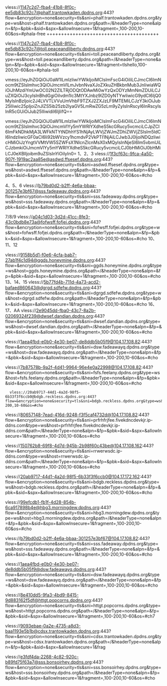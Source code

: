 
vless://1147c2d7-fba4-41b8-8f0c-ee5db83c92c7@phalf.trantowkaden.dpdns.org:443?flow=&encryption=none&security=tls&sni=phalf.trantowkaden.dpdns.org&type=ws&host=phalf.trantowkaden.dpdns.org&path=/&headerType=none&alpn=&fp=&pbk=&sid=&spx=&allowInsecure=1&fragment=,100-200,10-60&os=#phala-free 
+++++++++++++++++++++++++++++++++++++++


vless://1147c2d7-fba4-41b8-8f0c-ee5db83c92c7@toll.peaceandliberty.dpdns.org:443?flow=&encryption=none&security=tls&sni=toll.peaceandliberty.dpdns.org&type=ws&host=toll.peaceandliberty.dpdns.org&path=/&headerType=none&alpn=&fp=&pbk=&sid=&spx=&allowInsecure=1&fragment=tlshello,100-200,10-60&os=#phala-toll 

vmess://eyJhZGQiOiJ0aW1lLmlzIiwiYWlkIjoiMCIsImFscG4iOiIiLCJmcCI6ImNocm9tZSIsImhvc3QiOiJmcmVlLmJvbnNvaXJoZXkuZHBkbnMub3JnIiwiaWQiOiJhMzdiYmUwOC02N2ZlLTRjODQtODAwMi0wYzQxODYzMmNmZDUiLCJuZXQiOiJ3cyIsInBhdGgiOiIvdm1lc3MtYXJnbz9lZD0yNTYwIiwicG9ydCI6IjQ0MyIsInBzIjoic2J4LVVTLVVuUmVhbF9TZXJ2ZXJzLF9MTEMiLCJzY3kiOiJub25lIiwic25pIjoiZnJlZS5ib25zb2lyaGV5LmRwZG5zLm9yZyIsInRscyI6InRscyIsInR5cGUiOiJub25lIiwidiI6IjIifQ==

vmess://eyJhZGQiOiJ0aW1lLmlzIiwiYWlkIjoiMCIsImFscG4iOiIiLCJmcCI6ImNocm9tZSIsImhvc3QiOiJmcmVlYy5mYWRlYXdheS5kcGRucy5vcmciLCJpZCI6ImFkNDhkMjA3LWFkNTYtNDhhYS1hNjAyLWVjZWJmZDhiZWVjZSIsIm5ldCI6IndzIiwicGF0aCI6Ii92bWVzcy1hcmdvP2VkPTI1NjAiLCJwb3J0IjoiNDQzIiwicHMiOiJzYngtVVMtVW5SZWFsX1NlcnZlcnMsX0xMQyIsInNjeSI6Im5vbmUiLCJzbmkiOiJmcmVlYy5mYWRlYXdheS5kcGRucy5vcmciLCJ0bHMiOiJ0bHMiLCJ0eXBlIjoibm9uZSIsInYiOiIyIn0=
1、2、3
vless://1f3cf63c-9fca-4a50-907f-1919ac2aa85e@asdwd.ffsesef.dpdns.org:443?flow=&encryption=none&security=tls&sni=asdwd.ffsesef.dpdns.org&type=ws&host=asdwd.ffsesef.dpdns.org&path=/&headerType=none&alpn=&fp=&pbk=&sid=&spx=&allowInsecure=1&fragment=,100-200,10-60&os=#cho 

4、5、6
vless://b79bd0d2-b2ff-4e6a-bbaa-301257e3bf67@sss.fadeaway.dpdns.org:443?flow=&encryption=none&security=tls&sni=sss.fadeaway.dpdns.org&type=ws&host=sss.fadeaway.dpdns.org&path=/&headerType=none&alpn=&fp=&pbk=&sid=&spx=&allowInsecure=1&fragment=,100-200,10-60&os=#cho 

7/8/9
vless://a04c1d03-3d2d-41cc-8fe3-43c0bdb8e73a@fofwsff.fofjei.dpdns.org:443?flow=&encryption=none&security=tls&sni=fofwsff.fofjei.dpdns.org&type=ws&host=fofwsff.fofjei.dpdns.org&path=/&headerType=none&alpn=&fp=&pbk=&sid=&spx=&allowInsecure=1&fragment=,100-200,10-60&os=#cho 
10、11、12

vless://9158b5d1-f0e6-4cfa-bab7-27ab1f4c1d94@ggds.honeymine.dpdns.org:443?flow=&encryption=none&security=tls&sni=ggds.honeymine.dpdns.org&type=ws&host=ggds.honeymine.dpdns.org&path=/&headerType=none&alpn=&fp=&pbk=&sid=&spx=&allowInsecure=1&fragment=,100-200,10-60&os=#cho 
13、14、15
vless://5b77fd4b-711d-4a73-acd2-bafaed860643@dgrgd.sdfefw.dpdns.org:443?flow=&encryption=none&security=tls&sni=dgrgd.sdfefw.dpdns.org&type=ws&host=dgrgd.sdfefw.dpdns.org&path=/&headerType=none&alpn=&fp=&pbk=&sid=&spx=&allowInsecure=1&fragment=,100-200,10-60&os=#cho 
16、17、AA
vless://2e9045dd-fba0-43c7-8a2b-02069324f239@dwsef.dandian.dpdns.org:443?flow=&encryption=none&security=tls&sni=dwsef.dandian.dpdns.org&type=ws&host=dwsef.dandian.dpdns.org&path=/&headerType=none&alpn=&fp=&pbk=&sid=&spx=&allowInsecure=1&fragment=,100-200,10-60&os=#cho 


vless://1aea4fbd-e0b0-4e30-be07-de8ddb5b05f9@104.17.108.82:443?flow=&encryption=none&security=tls&sni=dsw.fadeawayq.dpdns.org&type=ws&host=dsw.fadeawayq.dpdns.org&path=/&headerType=none&alpn=&fp=&pbk=&sid=&spx=&allowInsecure=1&fragment=,100-200,10-60&os=#cho 


vless://7b87578b-9a2f-4d41-9964-96e4e0a22998@104.17.108.82:443?flow=&encryption=none&security=tls&sni=fsfs.feelany.dpdns.org&type=ws&host=fsfs.feelany.dpdns.org&path=/&headerType=none&alpn=&fp=&pbk=&sid=&spx=&allowInsecure=1&fragment=,100-200,10-60&os=#cho 

      vless://20ab9717-44d1-4a2d-98f5-6b33f3f6ccb0@bdgb.reckless.dpdns.org:443?flow=&encryption=none&security=tls&sni=bdgb.reckless.dpdns.org&type=ws&host=bdgb.reckless.dpdns.org&path=/&headerType=none&alpn=&fp=&pbk=&sid=&spx=&allowInsecure=1&fragment=,100-200,10-60&os=#cho 

      
vless://80657148-7ead-416d-9248-f3f5caf4732d@104.17.108.82:443?flow=&encryption=none&security=tls&sni=prfrhfrjfee.fivekdncdevkjr.ip-ddns.com&type=ws&host=prfrhfrjfee.fivekdncdevkjr.ip-ddns.com&path=/&headerType=none&alpn=&fp=&pbk=&sid=&spx=&allowInsecure=1&fragment=,100-200,10-60&os=#cho 

vless://150762b8-69f8-4d7d-945b-2b98f60c43be@104.17.108.162:443?flow=&encryption=none&security=tls&sni=rrwerwsdc.ip-ddns.com&type=ws&host=rrwerwsdc.ip-ddns.com&path=/&headerType=none&alpn=&fp=&pbk=&sid=&spx=&allowInsecure=1&fragment=,100-200,10-60&os=#cho 


vless://20ab9717-44d1-4a2d-98f5-6b33f3f6ccb0@104.17.172.162:443?flow=&encryption=none&security=tls&sni=bdgb.reckless.dpdns.org&type=ws&host=bdgb.reckless.dpdns.org&path=/&headerType=none&alpn=&fp=&pbk=&sid=&spx=&allowInsecure=1&fragment=,100-200,10-60&os=#cho 


vless://99efcdb1-fb1f-4d28-854b-6ca917898b4e@hbg3.morningdew.dpdns.org:443?flow=&encryption=none&security=tls&sni=hbg3.morningdew.dpdns.org&type=ws&host=hbg3.morningdew.dpdns.org&path=/&headerType=none&alpn=&fp=&pbk=&sid=&spx=&allowInsecure=1&fragment=,100-200,10-60&os=#cho 


vless://b79bd0d2-b2ff-4e6a-bbaa-301257e3bf67@104.17.108.82:443?flow=&encryption=none&security=tls&sni=sss.fadeaway.dpdns.org&type=ws&host=sss.fadeaway.dpdns.org&path=/&headerType=none&alpn=&fp=&pbk=&sid=&spx=&allowInsecure=1&fragment=,100-200,10-60&os=#cho 

vless://1aea4fbd-e0b0-4e30-be07-de8ddb5b05f9@dsw.fadeawayq.dpdns.org:443?flow=&encryption=none&security=tls&sni=dsw.fadeawayq.dpdns.org&type=ws&host=dsw.fadeawayq.dpdns.org&path=/&headerType=none&alpn=&fp=&pbk=&sid=&spx=&allowInsecure=1&fragment=,100-200,10-60&os=#cho 


vless://8e410dd5-9fa3-4bd9-8415-9d883162f5df@httgt.popcorns.dpdns.org:443?flow=&encryption=none&security=tls&sni=httgt.popcorns.dpdns.org&type=ws&host=httgt.popcorns.dpdns.org&path=/&headerType=none&alpn=&fp=&pbk=&sid=&spx=&allowInsecure=1&fragment=,100-200,10-60&os=#ch7 
      


vless://9093ebae-0a2e-4735-a8d3-baa1193e5b1b@cdsx.trantowkaden.dpdns.org:443?flow=&encryption=none&security=tls&sni=cdsx.trantowkaden.dpdns.org&type=ws&host=cdsx.trantowkaden.dpdns.org&path=/&headerType=none&alpn=&fp=&pbk=&sid=&spx=&allowInsecure=1&frag




vless://e3fdf4da-2268-4c82-920c-b89fd75f63a7@sss.bonsoirhey.dpdns.org:443?flow=&encryption=none&security=tls&sni=sss.bonsoirhey.dpdns.org&type=ws&host=sss.bonsoirhey.dpdns.org&path=/&headerType=none&alpn=&fp=&pbk=&sid=&spx=&allowInsecure=1&fragment=,100-200,10-60&os=#cho

